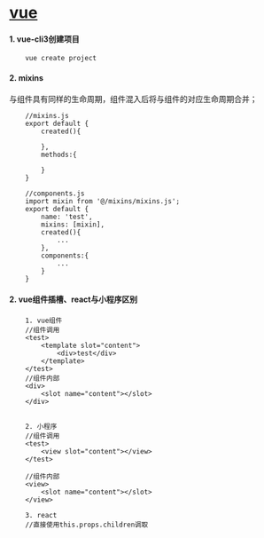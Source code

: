 # [vue](https://cn.vuejs.org/)

#### 1. vue-cli3创建项目

```
    vue create project
```

#### 2. mixins

与组件具有同样的生命周期，组件混入后将与组件的对应生命周期合并；

```
    //mixins.js
    export default {
        created(){

        },
        methods:{

        }
    }

    //components.js
    import mixin from '@/mixins/mixins.js';
    export default {
        name: 'test',
        mixins: [mixin],
        created(){
            ...
        },
        components:{
            ...
        }
    }
```

#### 2. vue组件插槽、react与小程序区别

```
    1. vue组件
    //组件调用
    <test>
        <template slot="content">
            <div>test</div>
        </template>
    </test>
    //组件内部
    <div>
        <slot name="content"></slot>
    </div>


    2. 小程序
    //组件调用
    <test>
        <view slot="content"></view>
    </test>

    //组件内部
    <view>
        <slot name="content"></slot>
    </view>

    3. react
    //直接使用this.props.children调取
```